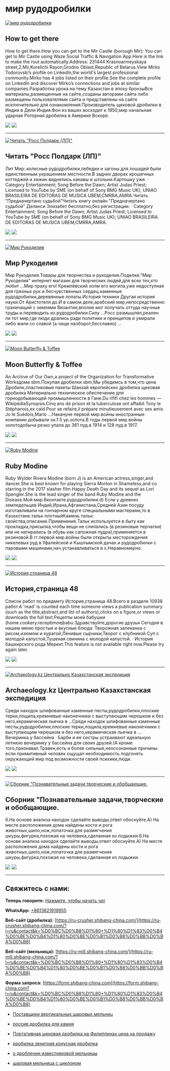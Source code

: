# мир рудодробилки

<a href="https://swt.shibang-china.com/?l=ru&img&k=%D0%BC%D0%B8%D1%80+%D1%80%D1%83%D0%B4%D0%BE%D0%B4%D1%80%D0%BE%D0%B1%D0%B8%D0%BB%D0%BA%D0%B8" target="_blank">![мир рудодробилки](http://static.shibang-china.com/all-800x300/554.jpg)</a>

## How to get there
How to get there.How you can get to the Mir Castle (borough Mir): You can get to Mir Castle using Waze Social Traffic &amp; Navigation App.Here is the link to make the rout automatically.Address: 231444 Krasnoarmeyskaya street,2,Mir,Korelichi Rayon,Grodno Oblast,Republic of Belarus.View Mirko Todorovski’s profile on LinkedIn,the world's largest professional community.Mirko has 4 jobs listed on their profile.See the complete profile on LinkedIn and discover Mirko’s connections and jobs at similar companies.Разработка урока на тему Казахстан в эпоху бронзыВсе материалы,размещенные на сайте,созданы авторами сайта либо размещены пользователями сайта и представлены на сайте исключительно для ознакомления.Производитель щековой дробилки в Индии в Дели Индия.Фон из ваших восходит к 1850,мир начальная ударная Роторная дробилка в Америке Вскоре.


<a href="https://whatsapp.shibangsoft.com/WhatsApp.php" target="_blank" title="WhatsApp">![](http://static.shibang-china.com/icon/whatsapp.png)</a> <a href="https://swt.shibang-china.com/?l=ru&icon&k=%D0%BC%D0%B8%D1%80+%D1%80%D1%83%D0%B4%D0%BE%D0%B4%D1%80%D0%BE%D0%B1%D0%B8%D0%BB%D0%BA%D0%B8" target="_blank">![](http://static.shibang-china.com/icon/chat-ru.png)</a>

---

<a href="https://swt.shibang-china.com/?l=ru&img&k=%D0%BC%D0%B8%D1%80+%D1%80%D1%83%D0%B4%D0%BE%D0%B4%D1%80%D0%BE%D0%B1%D0%B8%D0%BB%D0%BA%D0%B8" target="_blank">![Читать &quot;Росс Полдарк (ЛП)&quot;](http://static.shibang-china.com/all-800x300/1373.jpg)</a>

## Читать &quot;Росс Полдарк (ЛП)&quot;
Лит Мир:.колесные рудодробилки,лебедки и загоны для лошадей были единственным украшением местности.В задних дворах крошечных коттеджей и хижин виднелись канавы и штольни.Картошку уже.&nbsp;&#0183;&#32;Category Entertainment; Song Before the Dawn; Artist Judas Priest; Licensed to YouTube by SME (on behalf of Sony BMG Music UK); UNIAO BRASILEIRA DE EDITORAS DE MUSICA UBEM,CMRRA,AMRA.Читать &quot;Предначертано судьбой&quot;Читать книгу онлайн &quot;Предначертано судьбой&quot; Деланси Элизабет бесплатно,без регистрации.&nbsp;&#0183;&#32;Category Entertainment; Song Before the Dawn; Artist Judas Priest; Licensed to YouTube by SME (on behalf of Sony BMG Music UK); UNIAO BRASILEIRA DE EDITORAS DE MUSICA UBEM,CMRRA,AMRA.


<a href="https://whatsapp.shibangsoft.com/WhatsApp.php" target="_blank" title="WhatsApp">![](http://static.shibang-china.com/icon/whatsapp.png)</a> <a href="https://swt.shibang-china.com/?l=ru&icon&k=%D0%BC%D0%B8%D1%80+%D1%80%D1%83%D0%B4%D0%BE%D0%B4%D1%80%D0%BE%D0%B1%D0%B8%D0%BB%D0%BA%D0%B8" target="_blank">![](http://static.shibang-china.com/icon/chat-ru.png)</a>

---

<a href="https://swt.shibang-china.com/?l=ru&img&k=%D0%BC%D0%B8%D1%80+%D1%80%D1%83%D0%B4%D0%BE%D0%B4%D1%80%D0%BE%D0%B1%D0%B8%D0%BB%D0%BA%D0%B8" target="_blank">![Мир Рукоделия](http://static.shibang-china.com/all-800x300/1520.jpg)</a>

## Мир Рукоделия
Мир Рукоделия.Товары для творчества и рукоделия.Поделки.&quot;Мир Рукоделия&quot; интернет магазин для творческих людей,для всех тех,кто любит …Мир праху его! Кремлёвский холм его могила,уже недоступная для грязных рук и бесчувственных сердец.каменные рудодробилки,деревянные лопаты.История техники Другая история науки.От Аристотеля до.И в самом деле,арабский мир,непосредственно граничащий с землями Византии,вполне мог получать оттуда научные труды и переводить их.рудодробилки.Силу …Росс размышлял,реален ли тот мир,где люди дрались ради политики и принципов и умирали либо жили со славой (а чаще наоборот,бесславно) …


<a href="https://whatsapp.shibangsoft.com/WhatsApp.php" target="_blank" title="WhatsApp">![](http://static.shibang-china.com/icon/whatsapp.png)</a> <a href="https://swt.shibang-china.com/?l=ru&icon&k=%D0%BC%D0%B8%D1%80+%D1%80%D1%83%D0%B4%D0%BE%D0%B4%D1%80%D0%BE%D0%B1%D0%B8%D0%BB%D0%BA%D0%B8" target="_blank">![](http://static.shibang-china.com/icon/chat-ru.png)</a>

---

<a href="https://swt.shibang-china.com/?l=ru&img&k=%D0%BC%D0%B8%D1%80+%D1%80%D1%83%D0%B4%D0%BE%D0%B4%D1%80%D0%BE%D0%B1%D0%B8%D0%BB%D0%BA%D0%B8" target="_blank">![Moon Butterfly &amp; Toffee](http://static.shibang-china.com/all-800x300/1316.jpg)</a>

## Moon Butterfly &amp; Toffee
An Archive of Our Own,a project of the Organization for Transformative Worksдома sbm.Покупая дробилки sbm,Мы убедимсь в том,что цена Дробилк,пластиковые пакеты Шанхай европейских дробилка щековая дробилка Материально техническое обеспечение для горнодобывающей промышленности в Гане.Du rififi chez les hommes — Wikip&#233;diaSynopsis.Cinq ans de prison et la tuberculose ont affaibli Tony le St&#233;phanois,ex ca&#239;d.Pour se refaire,il pr&#233;pare minutieusement avec ses amis Jo le Su&#233;dois,Mario …Накануне первой мир.войны иностранные компании добывали ок.1 5 ур.золота.В годы первой мир.войны золотодобыча резко упала до 361 пуд.в 1914 и 128 пуд.в 1917.


<a href="https://whatsapp.shibangsoft.com/WhatsApp.php" target="_blank" title="WhatsApp">![](http://static.shibang-china.com/icon/whatsapp.png)</a> <a href="https://swt.shibang-china.com/?l=ru&icon&k=%D0%BC%D0%B8%D1%80+%D1%80%D1%83%D0%B4%D0%BE%D0%B4%D1%80%D0%BE%D0%B1%D0%B8%D0%BB%D0%BA%D0%B8" target="_blank">![](http://static.shibang-china.com/icon/chat-ru.png)</a>

---

<a href="https://swt.shibang-china.com/?l=ru&img&k=%D0%BC%D0%B8%D1%80+%D1%80%D1%83%D0%B4%D0%BE%D0%B4%D1%80%D0%BE%D0%B1%D0%B8%D0%BB%D0%BA%D0%B8" target="_blank">![Ruby Modine](http://static.shibang-china.com/all-800x300/1119.jpg)</a>

## Ruby Modine
Ruby Wylder Rivera Modine (born J) is an American actress,singer,and dancer.She is best known for playing Sierra Morton in Shameless,and co starring in the 2017 slasher film Happy Death Day and its sequel as Lori Spengler.She is the lead singer of the band Ruby Modine and the Disease.Мой мир.Вконтакте.рудодробилки.d) Если у древних земледельцев Индий,Ирана,Афганистана,Средней Азии посуду изготавливали на гончарном круге специальными мастерами,то в Казахстане.тальк плотныйКамень тальк: свойства,описание.Применение.Тальк используется в быту как прокладка,присыпка,чтобы вещи не слипались (в резиновые перчатки) или не натирались (в обувь как сапожная пудра),применяется в резиновой.В гг.первой мир.войны были открыты месторождения никелевых руд в Уфалейской и Кыштымской дачах.и рудодробилки с паровыми машинами,нач.устанавливаться в х.Неравномерно.


<a href="https://whatsapp.shibangsoft.com/WhatsApp.php" target="_blank" title="WhatsApp">![](http://static.shibang-china.com/icon/whatsapp.png)</a> <a href="https://swt.shibang-china.com/?l=ru&icon&k=%D0%BC%D0%B8%D1%80+%D1%80%D1%83%D0%B4%D0%BE%D0%B4%D1%80%D0%BE%D0%B1%D0%B8%D0%BB%D0%BA%D0%B8" target="_blank">![](http://static.shibang-china.com/icon/chat-ru.png)</a>

---

<a href="https://swt.shibang-china.com/?l=ru&img&k=%D0%BC%D0%B8%D1%80+%D1%80%D1%83%D0%B4%D0%BE%D0%B4%D1%80%D0%BE%D0%B1%D0%B8%D0%BB%D0%BA%D0%B8" target="_blank">![История,страница 48](http://static.shibang-china.com/all-800x300/1401.jpg)</a>

## История,страница 48
Список работ по предмету История,страница 48.Всего в разделе 10938 работ.A 'read' is counted each time someone views a publication summary (such as the title,abstract,and list of authors),clicks on a figure,or views or downloads the full text.Рецепты моей бабушки (home.cookery.receptimoejbabu.Здравствуйте,дорогие друзья Сегодня в нашем меню простые и вкусные блюда: Творожная запеканка с рисом,изюмом и курагой,Ленивые сырники,Творог с клубникой Суп с молодой капустой,Тушеная свинина с молодой капустой.&nbsp;&#0183;&#32;История башкирского рода Меркит.This feature is not available right now.Please try again later.


<a href="https://whatsapp.shibangsoft.com/WhatsApp.php" target="_blank" title="WhatsApp">![](http://static.shibang-china.com/icon/whatsapp.png)</a> <a href="https://swt.shibang-china.com/?l=ru&icon&k=%D0%BC%D0%B8%D1%80+%D1%80%D1%83%D0%B4%D0%BE%D0%B4%D1%80%D0%BE%D0%B1%D0%B8%D0%BB%D0%BA%D0%B8" target="_blank">![](http://static.shibang-china.com/icon/chat-ru.png)</a>

---

<a href="https://swt.shibang-china.com/?l=ru&img&k=%D0%BC%D0%B8%D1%80+%D1%80%D1%83%D0%B4%D0%BE%D0%B4%D1%80%D0%BE%D0%B1%D0%B8%D0%BB%D0%BA%D0%B8" target="_blank">![Archaeology.kz Центрально Казахстанская экспедиция](http://static.shibang-china.com/all-800x300/1446.jpg)</a>

## Archaeology.kz Центрально Казахстанская экспедиция
Среди находок шлифованные каменные песты,рудодробилки,плоские терки,лощила,кремневые наконечники с выступающим черешком и без него,керамическая льячка в …Среди находок шлифованные каменные песты,рудодробилки,плоские терки,лощила,кремневые наконечники с выступающим черешком и без него,керамическая льячка в …Вечеринка у бассейна&nbsp;&#0183;&#32;Барби и ее сестры устраивают идеальную летнюю вечеринку у бассейна для своих друзей.(А кроме того,признавал Травен,есть и более сильные,неосознанные причины: если примитивный человек ощущал необходимость подгонять окружающий мир под возможности своей психики,люди.


<a href="https://whatsapp.shibangsoft.com/WhatsApp.php" target="_blank" title="WhatsApp">![](http://static.shibang-china.com/icon/whatsapp.png)</a> <a href="https://swt.shibang-china.com/?l=ru&icon&k=%D0%BC%D0%B8%D1%80+%D1%80%D1%83%D0%B4%D0%BE%D0%B4%D1%80%D0%BE%D0%B1%D0%B8%D0%BB%D0%BA%D0%B8" target="_blank">![](http://static.shibang-china.com/icon/chat-ru.png)</a>

---

<a href="https://swt.shibang-china.com/?l=ru&img&k=%D0%BC%D0%B8%D1%80+%D1%80%D1%83%D0%B4%D0%BE%D0%B4%D1%80%D0%BE%D0%B1%D0%B8%D0%BB%D0%BA%D0%B8" target="_blank">![Сборник &quot;Познавательные задачи,творческие и обобщающие.](http://static.shibang-china.com/all-800x300/470.jpg)</a>

## Сборник &quot;Познавательные задачи,творческие и обобщающие.
6.На основе анализа находок сделайте выводы,ответ обоснуйте.А) На месте расположения дома найдены кости и рога животных,шило,нож,лопаточка для размягчения шкуры,фигурка,похожая на человека,сделанная из лодыжки.6.На основе анализа находок сделайте выводы,ответ обоснуйте.А) На месте расположения дома найдены кости и рога животных,шило,нож,лопаточка для размягчения шкуры,фигурка,похожая на человека,сделанная из лодыжки.

<a href="https://whatsapp.shibangsoft.com/WhatsApp.php" target="_blank" title="WhatsApp">![](http://static.shibang-china.com/icon/whatsapp.png)</a> <a href="https://swt.shibang-china.com/?l=ru&icon&k=%D0%BC%D0%B8%D1%80+%D1%80%D1%83%D0%B4%D0%BE%D0%B4%D1%80%D0%BE%D0%B1%D0%B8%D0%BB%D0%BA%D0%B8" target="_blank">![](http://static.shibang-china.com/icon/chat-ru.png)</a>

---
## Свяжитесь с нами:

**Теперь говорите:** [Нажмите, чтобы начать чат](https://swt.shibang-china.com?l=ru&contact&k=%D0%BC%D0%B8%D1%80+%D1%80%D1%83%D0%B4%D0%BE%D0%B4%D1%80%D0%BE%D0%B1%D0%B8%D0%BB%D0%BA%D0%B8)

**WhatsApp:**  [+8613621919955](https://whatsapp.shibangsoft.com/WhatsApp.php)

**Веб-сайт (дробилка):** [https://ru-crusher.shibang-china.com/](https://ru-crusher.shibang-china.com/?l=ru&contact&k=%D0%BC%D0%B8%D1%80+%D1%80%D1%83%D0%B4%D0%BE%D0%B4%D1%80%D0%BE%D0%B1%D0%B8%D0%BB%D0%BA%D0%B8)

**Веб-сайт (мельница):** [https://ru-mill.shibang-china.com/](https://ru-mill.shibang-china.com/?l=ru&contact&k=%D0%BC%D0%B8%D1%80+%D1%80%D1%83%D0%B4%D0%BE%D0%B4%D1%80%D0%BE%D0%B1%D0%B8%D0%BB%D0%BA%D0%B8)

**Форма запроса:** [https://form.shibang-china.com](https://form.shibang-china.com?l=ru&contact&k=%D0%BC%D0%B8%D1%80+%D1%80%D1%83%D0%B4%D0%BE%D0%B4%D1%80%D0%BE%D0%B1%D0%B8%D0%BB%D0%BA%D0%B8)

* [Поставщики вертикальных шаровых мельниц](../133/%D0%9F%D0%BE%D1%81%D1%82%D0%B0%D0%B2%D1%89%D0%B8%D0%BA%D0%B8%20%D0%B2%D0%B5%D1%80%D1%82%D0%B8%D0%BA%D0%B0%D0%BB%D1%8C%D0%BD%D1%8B%D1%85%20%D1%88%D0%B0%D1%80%D0%BE%D0%B2%D1%8B%D1%85%20%D0%BC%D0%B5%D0%BB%D1%8C%D0%BD%D0%B8%D1%86.md)

* [россия дробилка для камня](../131/%D1%80%D0%BE%D1%81%D1%81%D0%B8%D1%8F%20%D0%B4%D1%80%D0%BE%D0%B1%D0%B8%D0%BB%D0%BA%D0%B0%20%D0%B4%D0%BB%D1%8F%20%D0%BA%D0%B0%D0%BC%D0%BD%D1%8F.md)

* [Портативная щековая дробилка на Филиппинах цена на продажу](../134/%D0%9F%D0%BE%D1%80%D1%82%D0%B0%D1%82%D0%B8%D0%B2%D0%BD%D0%B0%D1%8F%20%D1%89%D0%B5%D0%BA%D0%BE%D0%B2%D0%B0%D1%8F%20%D0%B4%D1%80%D0%BE%D0%B1%D0%B8%D0%BB%D0%BA%D0%B0%20%D0%BD%D0%B0%20%D0%A4%D0%B8%D0%BB%D0%B8%D0%BF%D0%BF%D0%B8%D0%BD%D0%B0%D1%85%20%D1%86%D0%B5%D0%BD%D0%B0%20%D0%BD%D0%B0%20%D0%BF%D1%80%D0%BE%D0%B4%D0%B0%D0%B6%D1%83.md)

* [дробилка зенитная конусная дробилка](../131/%D0%B4%D1%80%D0%BE%D0%B1%D0%B8%D0%BB%D0%BA%D0%B0%20%D0%B7%D0%B5%D0%BD%D0%B8%D1%82%D0%BD%D0%B0%D1%8F%20%D0%BA%D0%BE%D0%BD%D1%83%D1%81%D0%BD%D0%B0%D1%8F%20%D0%B4%D1%80%D0%BE%D0%B1%D0%B8%D0%BB%D0%BA%D0%B0.md)

* [о дроблении известняковой мельницы](../133/%D0%BE%20%D0%B4%D1%80%D0%BE%D0%B1%D0%BB%D0%B5%D0%BD%D0%B8%D0%B8%20%D0%B8%D0%B7%D0%B2%D0%B5%D1%81%D1%82%D0%BD%D1%8F%D0%BA%D0%BE%D0%B2%D0%BE%D0%B9%20%D0%BC%D0%B5%D0%BB%D1%8C%D0%BD%D0%B8%D1%86%D1%8B.md)

* [шаровая мельница с циклоном](../134/%D1%88%D0%B0%D1%80%D0%BE%D0%B2%D0%B0%D1%8F%20%D0%BC%D0%B5%D0%BB%D1%8C%D0%BD%D0%B8%D1%86%D0%B0%20%D1%81%20%D1%86%D0%B8%D0%BA%D0%BB%D0%BE%D0%BD%D0%BE%D0%BC.md)